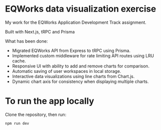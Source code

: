 # EQWorks data visualization exercise
My work for the EQWorks Application Development Track assignment.

Built with Next.js, tRPC and Prisma

What has been done:
- Migrated EQWorks API from Express to tRPC using Prisma.
- Implemented custom middleware for rate limiting API routes using LRU cache.
- Responsive UI with ability to add and remove charts for comparison.
- Automatic saving of user workspaces in local storage.
- Interactive data visualizations using line charts from Chart.js.
- Dynamic chart axis for consistency when displaying multiple charts.

# To run the app locally

Clone the repository, then run:
```bash
npm run dev
```
